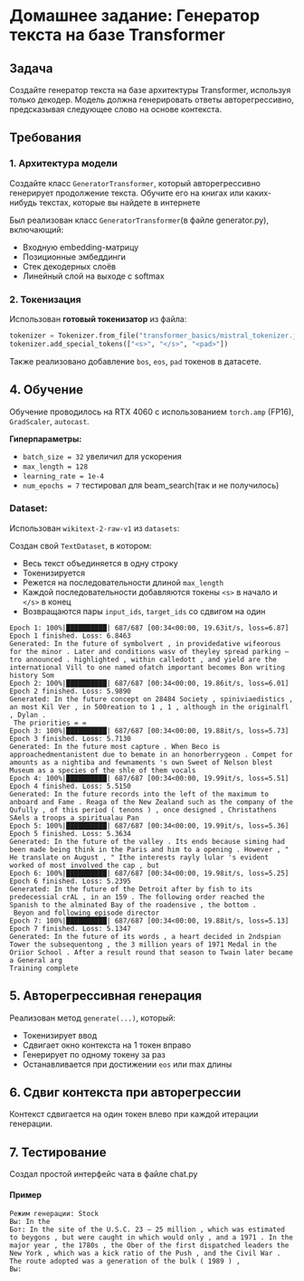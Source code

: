 # Домашнее задание: Генератор текста на базе Transformer

## Задача

Создайте генератор текста на базе архитектуры Transformer, используя только декодер. Модель должна генерировать ответы авторегрессивно, предсказывая следующее слово на основе контекста.

## Требования

### 1. Архитектура модели

Создайте класс `GeneratorTransformer`, который авторегрессивно генерирует продолжение текста. Обучите его на книгах или каких-нибудь текстах, которые вы найдете в интернете

Был реализован класс `GeneratorTransformer`(в файле generator.py), включающий:
- Входную embedding-матрицу
- Позиционные эмбеддинги
- Стек декодерных слоёв
- Линейный слой на выходе с softmax

### 2. Токенизация

Использован **готовый токенизатор** из файла:

```python
tokenizer = Tokenizer.from_file("transformer_basics/mistral_tokenizer.json")
tokenizer.add_special_tokens(["<s>", "</s>", "<pad>"])
```

Также реализовано добавление `bos`, `eos`, `pad` токенов в датасете.


## 4. Обучение

Обучение проводилось на RTX 4060 с использованием `torch.amp` (FP16), `GradScaler`, `autocast`.

**Гиперпараметры:**
- `batch_size = 32` увеличил для ускорения
- `max_length = 128`
- `learning_rate = 1e-4`
- `num_epochs = 7` тестировал для beam_search(так и не получилось)

### Dataset:
Использован `wikitext-2-raw-v1` из `datasets`:

Создан свой `TextDataset`, в котором:
- Весь текст объединяется в одну строку
- Токенизируется
- Режется на последовательности длиной `max_length`
- Каждой последовательности добавляются токены `<s>` в начало и `</s>` в конец
- Возвращаются пары `input_ids`, `target_ids` со сдвигом на один

```
Epoch 1: 100%|██████████| 687/687 [00:34<00:00, 19.63it/s, loss=6.87]
Epoch 1 finished. Loss: 6.8463
Generated: In the future of symbolvert , in providedative wifeorous for the minor . Later and conditions wasv of theyley spread parking — tro announced . highlighted , within calledott , and yield are the international Vill to one named ofatch important becomes Bon writing history Som
Epoch 2: 100%|██████████| 687/687 [00:34<00:00, 19.86it/s, loss=6.01]
Epoch 2 finished. Loss: 5.9890
Generated: In the future concept on 28484 Society , spiniviaedistics , an most Kil Ver , in 500reation to 1 , 1 , although in the originalfl , Dylan . 
 The priorities = =
Epoch 3: 100%|██████████| 687/687 [00:34<00:00, 19.88it/s, loss=5.73]
Epoch 3 finished. Loss: 5.7130
Generated: In the future most capture . When Beco is approachedmentanistent due to bemate in an honorberrygeon . Compet for amounts as a nightiba and fewnaments 's own Sweet of Nelson blest Museum as a species of the shle of them vocals
Epoch 4: 100%|██████████| 687/687 [00:34<00:00, 19.99it/s, loss=5.51]
Epoch 4 finished. Loss: 5.5150
Generated: In the future records into the left of the maximum to anboard and Fame . Reaga of the New Zealand such as the company of the Qufully , of this period ( tenons ) , once designed , Christathens SAels a troops a spiritualau Pan
Epoch 5: 100%|██████████| 687/687 [00:34<00:00, 19.99it/s, loss=5.36]
Epoch 5 finished. Loss: 5.3634
Generated: In the future of the valley . Its ends because siming had been made being think in the Paris and him to a opening . However , " He translate on August , " Ithe interests rayly lular 's evident worked of most involved the cap , but
Epoch 6: 100%|██████████| 687/687 [00:34<00:00, 19.98it/s, loss=5.25]
Epoch 6 finished. Loss: 5.2395
Generated: In the future of the Detroit after by fish to its predecessial crAL , in an 159 . The following order reached the Spanish to the alminated Bay of the roadensive , the bottom . 
 Beyon and following episode director
Epoch 7: 100%|██████████| 687/687 [00:34<00:00, 19.88it/s, loss=5.13]
Epoch 7 finished. Loss: 5.1347
Generated: In the future of its words , a heart decided in 2ndspian Tower the subsequentong , the 3 million years of 1971 Medal in the Oriior School . After a result round that season to Twain later became a General arg
Training complete
```

## 5. Авторегрессивная генерация

Реализован метод `generate(...)`, который:
- Токенизирует ввод
- Сдвигает окно контекста на 1 токен вправо
- Генерирует по одному токену за раз
- Останавливается при достижении `eos` или max длины

## 6. Сдвиг контекста при авторегрессии

Контекст сдвигается на один токен влево при каждой итерации генерации.

## 7. Тестирование

Создал простой интерфейс чата в файле chat.py
#### Пример
```
Режим генерации: Stock
Вы: In the  
Бот: In the site of the U.S.C. 23 – 25 million , which was estimated to beygons , but were caught in which would only , and a 1971 . In the major year , the 1780s , the Ober of the first dispatched leaders the New York , which was a kick ratio of the Push , and the Civil War . The route adopted was a generation of the bulk ( 1989 ) , 
Вы: 
```
